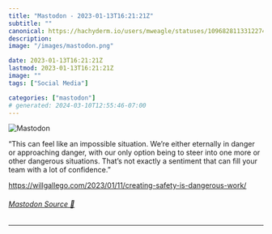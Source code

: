 ```yaml
---
title: "Mastodon - 2023-01-13T16:21:21Z"
subtitle: ""
canonical: https://hachyderm.io/users/mweagle/statuses/109682811331227402
description:
image: "/images/mastodon.png"

date: 2023-01-13T16:21:21Z
lastmod: 2023-01-13T16:21:21Z
image: ""
tags: ["Social Media"]

categories: ["mastodon"]
# generated: 2024-03-10T12:55:46-07:00
---
```

![Mastodon](/images/mastodon.png)

<p>“This can feel like an impossible situation. We’re either eternally in danger or approaching danger, with our only option being to steer into one more or other dangerous situations. That’s not exactly a sentiment that can fill your team with a lot of confidence.”</p><p><a href="https://willgallego.com/2023/01/11/creating-safety-is-dangerous-work/" target="_blank" rel="nofollow noopener noreferrer" translate="no"><span class="invisible">https://</span><span class="ellipsis">willgallego.com/2023/01/11/cre</span><span class="invisible">ating-safety-is-dangerous-work/</span></a></p>


###### [Mastodon Source 🐘](https://hachyderm.io/@mweagle/109682811331227402)

___
